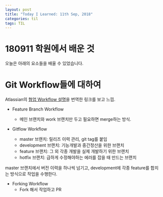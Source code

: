 ```yaml
---
layout: post
title: "Today I Learned: 11th Sep, 2018"
categories: til
tags: TIL
---
```


# 180911 학원에서 배운 것

오늘은 아래의 요소들을 배울 수 있었습니다.

# Git Workflow들에 대하여

Atlassian의 [협업 Workflow 설명](https://lhy.kr/git-workflow)을 번역한 링크를 보고 느낌. 

* Feature Branch Workflow
    * 메인 브랜치와 work 브랜치만 두고 필요하면 merge하는 방식.

* Gitflow Workflow
    * master 브랜치: 릴리즈 이력 관리, git tag를 붙임
    * development 브랜치: 기능개발과 중간정산을 위한 브랜치
    * feature 브랜치: 그 외 각종 개발을 실제 개발하기 위한 브랜치
    * hotfix 브랜치: 급하게 수정해야하는 에러를 잡을 때 만드는 브랜치

master 브랜치에서 버전 이력을 하나씩 넘기고, development에 각종 feature를 합치는 방식으로 작업을 수행한다.

* Forking Workflow
    * Fork 해서 작업하고 PR

